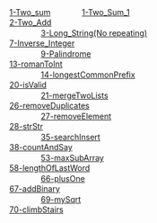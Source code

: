 <a href="./Two_arrey-Sum">1-Two_sum</a>　　　　<a href="./Two_Sum_1">1-Two_Sum_1</a><br>
<a href="./Two_LinkNodes-Add">2-Two_Add</a><br>　　　　<a href="./No_Repeat_String">3-Long_String(No repeating)</a><br>
<a href="./Inverse_Integer">7-Inverse_Integer</a><br>　　　　<a href="./Palindrome">9-Palindrome</a><br>
<a href="./romanToInt">13-romanToInt</a><br>　　　　<a href="./longestCommonPrefix">14-longestCommonPrefix</a><br>
<a href="./isValid">20-isValid</a><br>　　　　<a href="./mergeTwoLists">21-mergeTwoLists</a><br>
<a href="./removeDuplicates">26-removeDuplicates</a><br>　　　　<a href="./removeElement">27-removeElement</a><br>
<a href="./strStr">28-strStr</a><br>　　　　<a href="./searchInsert">35-searchInsert</a><br>
<a href="./countAndSay">38-countAndSay</a><br>　　　　<a href="./maxSubArray">53-maxSubArray</a><br>
<a href="./lengthOfLastWord">58-lengthOfLastWord</a><br>　　　　<a href="./plusOne">66-plusOne</a><br>
<a href="./addBinary">67-addBinary</a><br>　　　　<a href="./mySqrt">69-mySqrt</a><br>
<a href="./climbStairs">70-climbStairs</a><br>


















